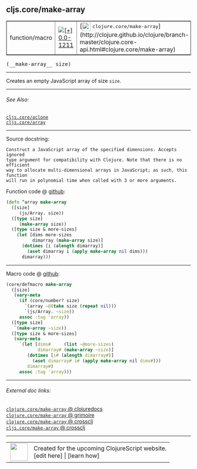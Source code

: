 ## cljs.core/make-array



 <table border="1">
<tr>
<td>function/macro</td>
<td><a href="https://github.com/cljsinfo/cljs-api-docs/tree/0.0-1211"><img valign="middle" alt="[+] 0.0-1211" title="Added in 0.0-1211" src="https://img.shields.io/badge/+-0.0--1211-lightgrey.svg"></a> </td>
<td>
[<img height="24px" valign="middle" src="http://i.imgur.com/1GjPKvB.png"> <samp>clojure.core/make-array</samp>](http://clojure.github.io/clojure/branch-master/clojure.core-api.html#clojure.core/make-array)
</td>
</tr>
</table>


 <samp>
(__make-array__ size)<br>
</samp>

---

Creates an empty JavaScript array of size `size`.



---


###### See Also:

[`cljs.core/aclone`](../cljs.core/aclone.md)<br>
[`cljs.core/array`](../cljs.core/array.md)<br>

---


Source docstring:

```
Construct a JavaScript array of the specified dimensions. Accepts ignored
type argument for compatibility with Clojure. Note that there is no efficient
way to allocate multi-dimensional arrays in JavaScript; as such, this function
will run in polynomial time when called with 3 or more arguments.
```


Function code @ [github](https://github.com/clojure/clojurescript/blob/r1.8.34/src/main/cljs/cljs/core.cljs#L358-L372):

```clj
(defn ^array make-array
  ([size]
     (js/Array. size))
  ([type size]
     (make-array size))
  ([type size & more-sizes]
    (let [dims more-sizes
          dimarray (make-array size)]
      (dotimes [i (alength dimarray)]
        (aset dimarray i (apply make-array nil dims)))
      dimarray)))
```

<!--
Repo - tag - source tree - lines:

 <pre>
clojurescript @ r1.8.34
└── src
    └── main
        └── cljs
            └── cljs
                └── <ins>[core.cljs:358-372](https://github.com/clojure/clojurescript/blob/r1.8.34/src/main/cljs/cljs/core.cljs#L358-L372)</ins>
</pre>

-->

---

Macro code @ [github](https://github.com/clojure/clojurescript/blob/r1.8.34/src/main/clojure/cljs/core.cljc#L2361-L2377):

```clj
(core/defmacro make-array
  ([size]
   (vary-meta
     (if (core/number? size)
       `(array ~@(take size (repeat nil)))
       `(js/Array. ~size))
     assoc :tag 'array))
  ([type size]
   `(make-array ~size))
  ([type size & more-sizes]
   (vary-meta
     `(let [dims#     (list ~@more-sizes)
            dimarray# (make-array ~size)]
        (dotimes [i# (alength dimarray#)]
          (aset dimarray# i# (apply make-array nil dims#)))
        dimarray#)
     assoc :tag 'array)))
```

<!--
Repo - tag - source tree - lines:

 <pre>
clojurescript @ r1.8.34
└── src
    └── main
        └── clojure
            └── cljs
                └── <ins>[core.cljc:2361-2377](https://github.com/clojure/clojurescript/blob/r1.8.34/src/main/clojure/cljs/core.cljc#L2361-L2377)</ins>
</pre>
-->

---


###### External doc links:

[`clojure.core/make-array` @ clojuredocs](http://clojuredocs.org/clojure.core/make-array)<br>
[`clojure.core/make-array` @ grimoire](http://conj.io/store/v1/org.clojure/clojure/1.7.0-beta3/clj/clojure.core/make-array/)<br>
[`clojure.core/make-array` @ crossclj](http://crossclj.info/fun/clojure.core/make-array.html)<br>
[`cljs.core/make-array` @ crossclj](http://crossclj.info/fun/cljs.core.cljs/make-array.html)<br>

---

 <table>
<tr><td>
<img valign="middle" align="right" width="48px" src="http://i.imgur.com/Hi20huC.png">
</td><td>
Created for the upcoming ClojureScript website.<br>
[edit here] | [learn how]
</td></tr></table>

[edit here]:https://github.com/cljsinfo/cljs-api-docs/blob/master/cljsdoc/cljs.core/make-array.cljsdoc
[learn how]:https://github.com/cljsinfo/cljs-api-docs/wiki/cljsdoc-files

<!--

This information was too distracting to show to readers, but I'll leave it
commented here since it is helpful to:

- pretty-print the data used to generate this document
- and show how to retrieve that data



The API data for this symbol:

```clj
{:description "Creates an empty JavaScript array of size `size`.",
 :return-type array,
 :ns "cljs.core",
 :name "make-array",
 :signature ["[size]"],
 :history [["+" "0.0-1211"]],
 :type "function/macro",
 :related ["cljs.core/aclone" "cljs.core/array"],
 :full-name-encode "cljs.core/make-array",
 :source {:code "(defn ^array make-array\n  ([size]\n     (js/Array. size))\n  ([type size]\n     (make-array size))\n  ([type size & more-sizes]\n    (let [dims more-sizes\n          dimarray (make-array size)]\n      (dotimes [i (alength dimarray)]\n        (aset dimarray i (apply make-array nil dims)))\n      dimarray)))",
          :title "Function code",
          :repo "clojurescript",
          :tag "r1.8.34",
          :filename "src/main/cljs/cljs/core.cljs",
          :lines [358 372]},
 :extra-sources [{:code "(core/defmacro make-array\n  ([size]\n   (vary-meta\n     (if (core/number? size)\n       `(array ~@(take size (repeat nil)))\n       `(js/Array. ~size))\n     assoc :tag 'array))\n  ([type size]\n   `(make-array ~size))\n  ([type size & more-sizes]\n   (vary-meta\n     `(let [dims#     (list ~@more-sizes)\n            dimarray# (make-array ~size)]\n        (dotimes [i# (alength dimarray#)]\n          (aset dimarray# i# (apply make-array nil dims#)))\n        dimarray#)\n     assoc :tag 'array)))",
                  :title "Macro code",
                  :repo "clojurescript",
                  :tag "r1.8.34",
                  :filename "src/main/clojure/cljs/core.cljc",
                  :lines [2361 2377]}],
 :full-name "cljs.core/make-array",
 :clj-symbol "clojure.core/make-array",
 :docstring "Construct a JavaScript array of the specified dimensions. Accepts ignored\ntype argument for compatibility with Clojure. Note that there is no efficient\nway to allocate multi-dimensional arrays in JavaScript; as such, this function\nwill run in polynomial time when called with 3 or more arguments."}

```

Retrieve the API data for this symbol:

```clj
;; from Clojure REPL
(require '[clojure.edn :as edn])
(-> (slurp "https://raw.githubusercontent.com/cljsinfo/cljs-api-docs/catalog/cljs-api.edn")
    (edn/read-string)
    (get-in [:symbols "cljs.core/make-array"]))
```

-->
